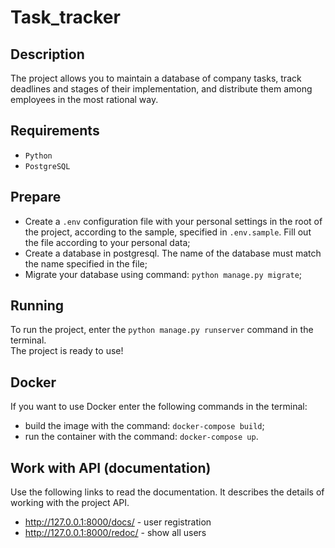 # Task_tracker

## Description
The project allows you to maintain a database of company tasks, track deadlines and stages of their implementation, and distribute them among employees in the most rational way.

## Requirements
- `Python`
- `PostgreSQL`

## Prepare
- Create a `.env` configuration file with your personal settings in the root of the project, according to the sample, specified in `.env.sample`. Fill out the file according to your personal data;
- Create a database in postgresql. The name of the database must match the name specified in the file;
- Migrate your database using command: `python manage.py migrate`;

## Running
To run the project, enter the `python manage.py runserver` command in the terminal.
<br>The project is ready to use!

## Docker
If you want to use Docker enter the following commands in the terminal:
- build the image with the command: `docker-compose build`;
- run the container with the command: `docker-compose up`.

## Work with API (documentation)
Use the following links to read the documentation. It describes the details of working with the project API.
- http://127.0.0.1:8000/docs/ - user registration
- http://127.0.0.1:8000/redoc/ - show all users
